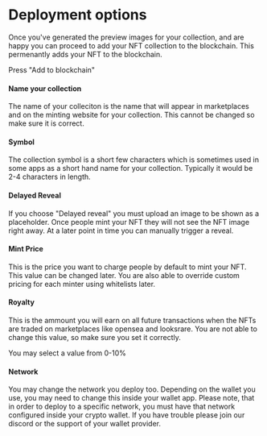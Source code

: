 # Deployment options

Once you've generated the preview images for your collection, and are happy you can proceed to add your NFT collection to the blockchain. This permenantly adds your NFT to the blockchain.



Press "Add to blockchain"

#### Name your collection

The name of your colleciton is the name that will appear in marketplaces and on the minting website for your collection. This cannot be changed so make sure it is correct.

#### Symbol

The collection symbol is a short few characters which is sometimes used in some apps as a short hand name for your collection. Typically it would be 2-4 characters in length.

#### Delayed Reveal

If you choose "Delayed reveal" you must upload an image to be shown as a placeholder. Once people mint your NFT they will not see the NFT image right away. At a later point in time you can manually trigger a reveal.&#x20;

#### Mint Price

This is the price you want to charge people by default to mint your NFT. This value can be changed later. You are also able to override custom pricing for each minter using whitelists later.

#### Royalty

This is the ammount you will earn on all future transactions when the NFTs are traded on marketplaces like opensea and looksrare. You are not able to change this value, so make sure you set it correctly.

You may select a value from 0-10%

#### Network

You may change the network you deploy too. Depending on the wallet you use, you may need to change this inside your wallet app. Please note, that in order to deploy to a specific network, you must have that network configured inside your crypto wallet. If you have trouble please join our discord or the support of your wallet provider.

